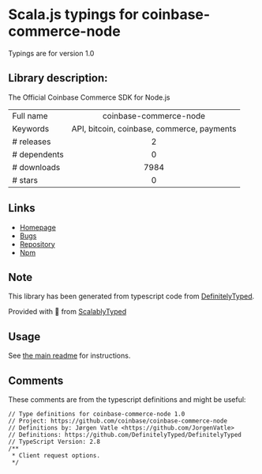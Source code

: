 
# Scala.js typings for coinbase-commerce-node

Typings are for version 1.0

## Library description:
The Official Coinbase Commerce SDK for Node.js

|                    |                 |
| ------------------ | :-------------: |
| Full name          | coinbase-commerce-node |
| Keywords           | API, bitcoin, coinbase, commerce, payments |
| # releases         | 2 |
| # dependents       | 0 |
| # downloads        | 7984 |
| # stars            | 0 |

## Links
- [Homepage](https://github.com/coinbase/coinbase-commerce-node)
- [Bugs](https://github.com/coinbase/coinbase-commerce-node/issues)
- [Repository](https://github.com/coinbase/coinbase-commerce-node)
- [Npm](https://www.npmjs.com/package/coinbase-commerce-node)
    


## Note
This library has been generated from typescript code from [DefinitelyTyped](https://definitelytyped.org).

Provided with :purple_heart: from [ScalablyTyped](https://github.com/oyvindberg/ScalablyTyped)

## Usage
See [the main readme](../../readme.md) for instructions.

## Comments

These comments are from the typescript definitions and might be useful:
```
// Type definitions for coinbase-commerce-node 1.0
// Project: https://github.com/coinbase/coinbase-commerce-node
// Definitions by: Jørgen Vatle <https://github.com/JorgenVatle>
// Definitions: https://github.com/DefinitelyTyped/DefinitelyTyped
// TypeScript Version: 2.8
/**
 * Client request options.
 */

```

